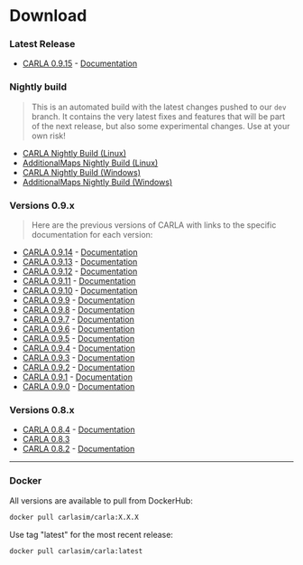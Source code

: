 # Download

### Latest Release

- [CARLA 0.9.15](https://github.com/carla-simulator/carla/releases/tag/0.9.15/) - [Documentation](https://carla.readthedocs.io/en/0.9.15/)

### Nightly build

> This is an automated build with the latest changes pushed to our `dev`
> branch. It contains the very latest fixes and features that will be part of the
> next release, but also some experimental changes. Use at your own risk!

- [CARLA Nightly Build (Linux)](https://carla-releases.s3.us-east-005.backblazeb2.com/Linux/Dev/CARLA_Latest.tar.gz)
- [AdditionalMaps Nightly Build (Linux)](https://carla-releases.s3.us-east-005.backblazeb2.com/Linux/Dev/AdditionalMaps_Latest.tar.gz)
- [CARLA Nightly Build (Windows)](https://carla-releases.s3.us-east-005.backblazeb2.com/Windows/Dev/CARLA_Latest.zip)
- [AdditionalMaps Nightly Build (Windows)](https://carla-releases.s3.us-east-005.backblazeb2.com/Windows/Dev/AdditionalMaps_Latest.zip)

### Versions 0.9.x

> Here are the previous versions of CARLA with links to the specific documentation for each version:

- [CARLA 0.9.14](https://github.com/carla-simulator/carla/releases/tag/0.9.14/) - [Documentation](https://carla.readthedocs.io/en/0.9.14/)
- [CARLA 0.9.13](https://github.com/carla-simulator/carla/releases/tag/0.9.13/) - [Documentation](https://carla.readthedocs.io/en/0.9.13/)
- [CARLA 0.9.12](https://github.com/carla-simulator/carla/releases/tag/0.9.12/) - [Documentation](https://carla.readthedocs.io/en/0.9.12/)
- [CARLA 0.9.11](https://github.com/carla-simulator/carla/releases/tag/0.9.11/) - [Documentation](https://carla.readthedocs.io/en/0.9.11/)
- [CARLA 0.9.10](https://github.com/carla-simulator/carla/releases/tag/0.9.10/) - [Documentation](https://carla.readthedocs.io/en/0.9.10/)
- [CARLA 0.9.9](https://github.com/carla-simulator/carla/releases/tag/0.9.9/) - [Documentation](https://carla.readthedocs.io/en/0.9.9/)
- [CARLA 0.9.8](https://github.com/carla-simulator/carla/releases/tag/0.9.8/) - [Documentation](https://carla.readthedocs.io/en/0.9.8/)
- [CARLA 0.9.7](https://github.com/carla-simulator/carla/releases/tag/0.9.7/) - [Documentation](https://carla.readthedocs.io/en/0.9.7/)
- [CARLA 0.9.6](https://github.com/carla-simulator/carla/releases/tag/0.9.6/) - [Documentation](https://carla.readthedocs.io/en/0.9.6/)
- [CARLA 0.9.5](https://github.com/carla-simulator/carla/releases/tag/0.9.5/) - [Documentation](https://carla.readthedocs.io/en/0.9.5/)
- [CARLA 0.9.4](https://github.com/carla-simulator/carla/releases/tag/0.9.4/) - [Documentation](https://carla.readthedocs.io/en/0.9.4/)
- [CARLA 0.9.3](https://github.com/carla-simulator/carla/releases/tag/0.9.3/) - [Documentation](https://carla.readthedocs.io/en/0.9.3/)
- [CARLA 0.9.2](https://github.com/carla-simulator/carla/releases/tag/0.9.2/) - [Documentation](https://carla.readthedocs.io/en/0.9.2/)
- [CARLA 0.9.1](https://github.com/carla-simulator/carla/releases/tag/0.9.1/) - [Documentation](https://carla.readthedocs.io/en/0.9.1/)
- [CARLA 0.9.0](https://github.com/carla-simulator/carla/releases/tag/0.9.0/) - [Documentation](https://carla.readthedocs.io/en/0.9.0/)

### Versions 0.8.x

- [CARLA 0.8.4](https://github.com/carla-simulator/carla/releases/tag/0.8.4/) - [Documentation](https://carla.readthedocs.io/en/0.8.4/)
- [CARLA 0.8.3](https://github.com/carla-simulator/carla/releases/tag/0.8.3/)
- [CARLA 0.8.2](https://github.com/carla-simulator/carla/releases/tag/0.8.2/) - [Documentation](https://carla.readthedocs.io/en/stable/)

- - -

### Docker

All versions are available to pull from DockerHub:

```sh
docker pull carlasim/carla:X.X.X
```

Use tag "latest" for the most recent release:

```sh
docker pull carlasim/carla:latest
```
